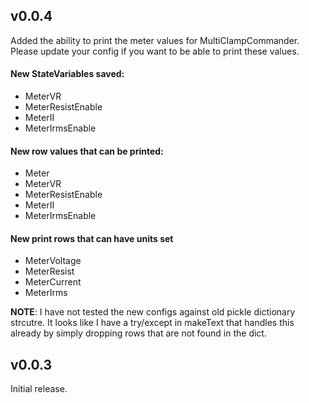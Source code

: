 v0.0.4
------
Added the ability to print the meter values for MultiClampCommander.
Please update your config if you want to be able to print these values.

#### New StateVariables saved:
 * MeterVR
 * MeterResistEnable
 * MeterII
 * MeterIrmsEnable

#### New row values that can be printed:
 * Meter
 * MeterVR
 * MeterResistEnable
 * MeterII
 * MeterIrmsEnable

#### New print rows that can have units set
 * MeterVoltage
 * MeterResist
 * MeterCurrent
 * MeterIrms

__NOTE__: I have not tested the new configs against old pickle dictionary strcutre.
It looks like I have a try/except in makeText that handles this already by
simply dropping rows that are not found in the dict.


v0.0.3
------
Initial release.
